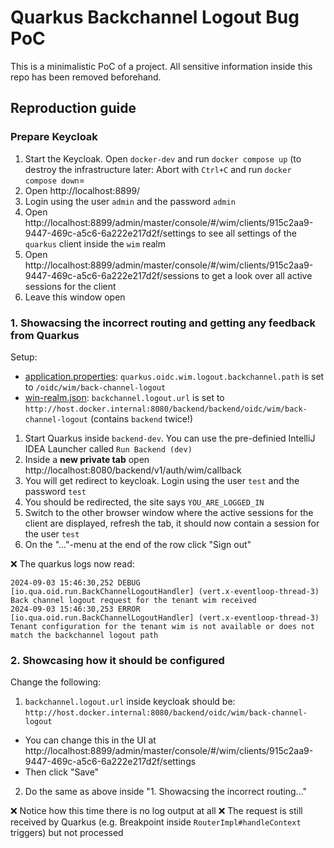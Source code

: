 # Quarkus Backchannel Logout Bug PoC

This is a minimalistic PoC of a project. 
All sensitive information inside this repo has been removed beforehand.

## Reproduction guide

### Prepare Keycloak

1. Start the Keycloak. Open ``docker-dev`` and run ``docker compose up`` (to destroy the infrastructure later: Abort with ``Ctrl+C`` and run ``docker compose down``=
2. Open http://localhost:8899/
3. Login using the user ``admin`` and the password ``admin``
4. Open http://localhost:8899/admin/master/console/#/wim/clients/915c2aa9-9447-469c-a5c6-6a222e217d2f/settings to see all settings of the ``quarkus`` client inside the ``wim`` realm
5. Open http://localhost:8899/admin/master/console/#/wim/clients/915c2aa9-9447-469c-a5c6-6a222e217d2f/sessions to get a look over all active sessions for the client
6. Leave this window open

### 1. Showacsing the incorrect routing and getting any feedback from Quarkus

Setup:
* [application.properties](./backend-rest/src/main/resources/application.properties): ``quarkus.oidc.wim.logout.backchannel.path`` is set to ``/oidc/wim/back-channel-logout``
* [win-realm.json](./docker-dev/realm-import/win-realm.json): ``backchannel.logout.url`` is set to ``http://host.docker.internal:8080/backend/backend/oidc/wim/back-channel-logout`` (contains ``backend`` twice!)

1. Start Quarkus inside ``backend-dev``. You can use the pre-definied IntelliJ IDEA Launcher called ``Run Backend (dev)``
2. Inside a **new private tab** open http://localhost:8080/backend/v1/auth/wim/callback
3. You will get redirect to keycloak. Login using the user ``test`` and the password ``test``
4. You should be redirected, the site says ``YOU_ARE_LOGGED_IN``
5. Switch to the other browser window where the active sessions for the client are displayed, refresh the tab, it should now contain a session for the user ``test``
6. On the "..."-menu at the end of the row click "Sign out"

❌ The quarkus logs now read:
```
2024-09-03 15:46:30,252 DEBUG [io.qua.oid.run.BackChannelLogoutHandler] (vert.x-eventloop-thread-3) Back channel logout request for the tenant wim received
2024-09-03 15:46:30,253 ERROR [io.qua.oid.run.BackChannelLogoutHandler] (vert.x-eventloop-thread-3) Tenant configuration for the tenant wim is not available or does not match the backchannel logout path
```

### 2. Showcasing how it should be configured

Change the following:
1. ``backchannel.logout.url`` inside keycloak should be: ``http://host.docker.internal:8080/backend/oidc/wim/back-channel-logout``
  * You can change this in the UI at http://localhost:8899/admin/master/console/#/wim/clients/915c2aa9-9447-469c-a5c6-6a222e217d2f/settings
  * Then click "Save"
2. Do the same as above inside "1. Showacsing the incorrect routing..."

❌ Notice how this time there is no log output at all
❌ The request is still received by Quarkus (e.g. Breakpoint inside ``RouterImpl#handleContext`` triggers) but not processed
